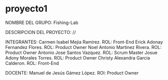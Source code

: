 # proyecto1

 NOMBRE DEL GRUPO: Fishing-Lab
 
 DESCRIPCION DEL PROYECTO: //

INTEGRANTES:
  Carmen Isabel Mejia Ramirez. ROL: Front-End
  Erick Adonay Fernandez Flores. ROL: Product Owner
  Noel Antonio Martinez Rivera. ROL: Product Owner
  Antonio Jose Santos Vazquez. ROL: Scrum Master
  Josue Adony Morales Torres. ROL: Product Owner
  Christy Alexandra Garcia Calderon. ROL: Front-End
  
  DOCENTE: Manuel de Jesús Gámez López. ROl: Product Owner  
